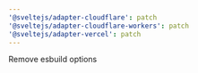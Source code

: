 ```yaml
---
'@sveltejs/adapter-cloudflare': patch
'@sveltejs/adapter-cloudflare-workers': patch
'@sveltejs/adapter-vercel': patch
---
```


Remove esbuild options
